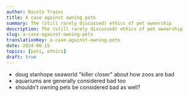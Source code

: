 ```yaml
---
author: Nicolò Traini
title: A case against owning pets
summary: The (still rarely discussed) ethics of pet ownership
description: The (still rarely discussed) ethics of pet ownership
slug: a-case-against-owning-pets
translationKey: a-case-against-owning-pets
date: 2024-06-15
topics: [pets, ethics]
draft: true
---
```


- doug stanhope seaworld "killer closer" about how zoos are bad
- aquariums are generally considered bad too
- shouldn't owning pets be considered bad as well?
